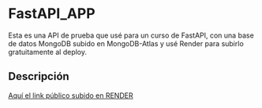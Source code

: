 # FastAPI_APP
Esta es una API de prueba que usé para un curso de FastAPI, con una base de datos MongoDB subido en MongoDB-Atlas y usé Render para subirlo gratuitamente al deploy.
## Descripción


[Aquí el link público subido en RENDER](https://fastapi-app-1-0hv1.onrender.com/)
